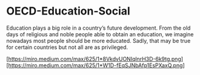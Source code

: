 # OECD-Education-Social

Education plays a big role in a country’s future development. From the old days of religious and noble people able to obtain an education, we imagine nowadays most people should be more educated. Sadly, that may be true for certain countries but not all are as privileged.

[https://miro.medium.com/max/625/1*8VkdvUONIqlnrH3D-6k9tg.png][https://miro.medium.com/max/625/1*W1D-fEqSJNbAfp1EsPXaxQ.png]
